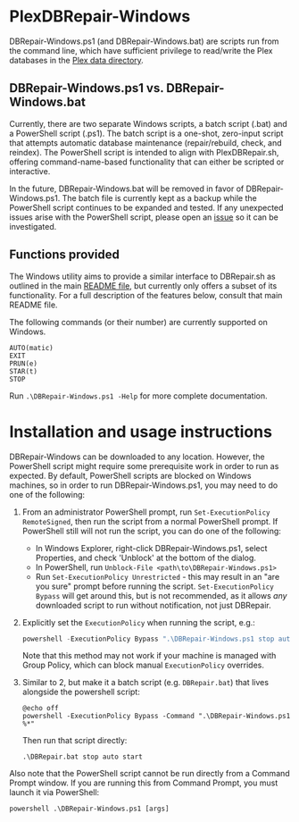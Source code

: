 # PlexDBRepair-Windows

DBRepair-Windows.ps1 (and DBRepair-Windows.bat) are scripts run from the command line, which have
sufficient privilege to read/write the Plex databases in the
[Plex data directory](https://support.plex.tv/articles/202915258-where-is-the-plex-media-server-data-directory-located/).

## DBRepair-Windows.ps1 vs. DBRepair-Windows.bat

Currently, there are two separate Windows scripts, a batch script (.bat) and a PowerShell script
(.ps1). The batch script is a one-shot, zero-input script that attempts automatic database
maintenance (repair/rebuild, check, and reindex). The PowerShell script is intended to align with
PlexDBRepair.sh, offering command-name-based functionality that can either be scripted or
interactive.

In the future, DBRepair-Windows.bat will be removed in favor of DBRepair-Windows.ps1. The batch
file is currently kept as a backup while the PowerShell script continues to be expanded and
tested. If any unexpected issues arise with the PowerShell script, please open an
[issue](https://github.com/ChuckPa/PlexDBRepair/issues) so it can be investigated.

## Functions provided

The Windows utility aims to provide a similar interface to DBRepair.sh as outlined in the main
[README file](README.md), but currently only offers a subset of its functionality. For a full
description of the features below, consult that main README file.

The following commands (or their number) are currently supported on Windows.

```
AUTO(matic)
EXIT
PRUN(e)
STAR(t)
STOP
```

Run `.\DBRepair-Windows.ps1 -Help` for more complete documentation.

# Installation and usage instructions

DBRepair-Windows can be downloaded to any location. However, the PowerShell script might require
some prerequisite work in order to run as expected. By default, PowerShell scripts are blocked on
Windows machines, so in order to run DBRepair-Windows.ps1, you may need to do one of the following:

1. From an administrator PowerShell prompt, run `Set-ExecutionPolicy RemoteSigned`, then run the
  script from a normal PowerShell prompt. If PowerShell still will not run the script, you can do
  one of the following:
    * In Windows Explorer, right-click DBRepair-Windows.ps1, select Properties, and check 'Unblock'
      at the bottom of the dialog.
    * In PowerShell, run `Unblock-File <path\to\DBRepair-Windows.ps1>`
    * Run `Set-ExecutionPolicy Unrestricted` - this may result in an "are you sure" prompt before
      running the script. `Set-ExecutionPolicy Bypass` will get around this, but is not recommended,
      as it allows _any_ downloaded script to run without notification, not just DBRepair.
2. Explicitly set the `ExecutionPolicy` when running the script, e.g.:
   ```powershell
   powershell -ExecutionPolicy Bypass ".\DBRepair-Windows.ps1 stop auto start"
   ```
   Note that this method may not work if your machine is managed with Group Policy, which
   can block manual `ExecutionPolicy` overrides.

3. Similar to 2, but make it a batch script (e.g. `DBRepair.bat`) that lives alongside
   the powershell script:
    ```batch
    @echo off
    powershell -ExecutionPolicy Bypass -Command ".\DBRepair-Windows.ps1 %*"
    ```
    Then run that script directly:
    ```batch
    .\DBRepair.bat stop auto start
    ```

Also note that the PowerShell script cannot be run directly from a Command Prompt window.
If you are running this from Command Prompt, you must launch it via PowerShell:

```cmd
powershell .\DBRepair-Windows.ps1 [args]
```
